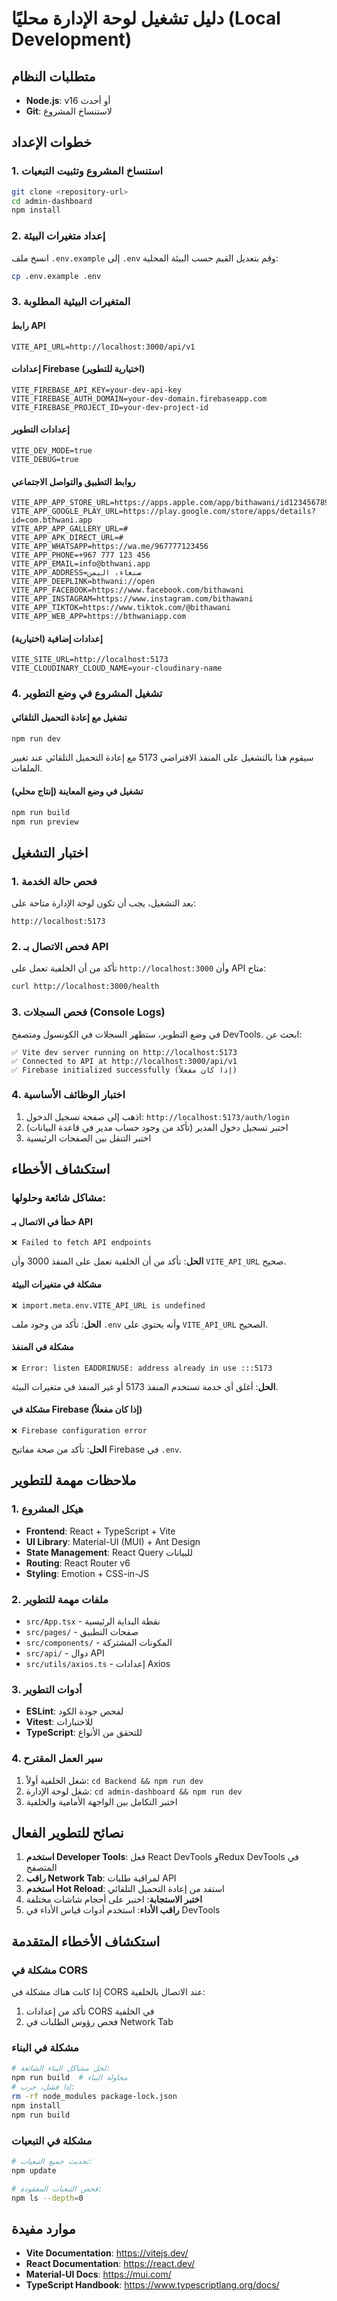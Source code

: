 # دليل تشغيل لوحة الإدارة محليًا (Local Development)

## متطلبات النظام
- **Node.js**: v16 أو أحدث
- **Git**: لاستنساخ المشروع

## خطوات الإعداد

### 1. استنساخ المشروع وتثبيت التبعيات
```bash
git clone <repository-url>
cd admin-dashboard
npm install
```

### 2. إعداد متغيرات البيئة
انسخ ملف `.env.example` إلى `.env` وقم بتعديل القيم حسب البيئة المحلية:

```bash
cp .env.example .env
```

### 3. المتغيرات البيئية المطلوبة

#### رابط API
```env
VITE_API_URL=http://localhost:3000/api/v1
```

#### إعدادات Firebase (اختيارية للتطوير)
```env
VITE_FIREBASE_API_KEY=your-dev-api-key
VITE_FIREBASE_AUTH_DOMAIN=your-dev-domain.firebaseapp.com
VITE_FIREBASE_PROJECT_ID=your-dev-project-id
```

#### إعدادات التطوير
```env
VITE_DEV_MODE=true
VITE_DEBUG=true
```

#### روابط التطبيق والتواصل الاجتماعي
```env
VITE_APP_APP_STORE_URL=https://apps.apple.com/app/bithawani/id1234567890
VITE_APP_GOOGLE_PLAY_URL=https://play.google.com/store/apps/details?id=com.bthwani.app
VITE_APP_APP_GALLERY_URL=#
VITE_APP_APK_DIRECT_URL=#
VITE_APP_WHATSAPP=https://wa.me/967777123456
VITE_APP_PHONE=+967 777 123 456
VITE_APP_EMAIL=info@bthwani.app
VITE_APP_ADDRESS=صنعاء، اليمن
VITE_APP_DEEPLINK=bthwani://open
VITE_APP_FACEBOOK=https://www.facebook.com/bithawani
VITE_APP_INSTAGRAM=https://www.instagram.com/bithawani
VITE_APP_TIKTOK=https://www.tiktok.com/@bithawani
VITE_APP_WEB_APP=https://bthwaniapp.com
```

#### إعدادات إضافية (اختيارية)
```env
VITE_SITE_URL=http://localhost:5173
VITE_CLOUDINARY_CLOUD_NAME=your-cloudinary-name
```

### 4. تشغيل المشروع في وضع التطوير

#### تشغيل مع إعادة التحميل التلقائي
```bash
npm run dev
```

سيقوم هذا بالتشغيل على المنفذ الافتراضي 5173 مع إعادة التحميل التلقائي عند تغيير الملفات.

#### تشغيل في وضع المعاينة (إنتاج محلي)
```bash
npm run build
npm run preview
```

## اختبار التشغيل

### 1. فحص حالة الخدمة
بعد التشغيل، يجب أن تكون لوحة الإدارة متاحة على:
```
http://localhost:5173
```

### 2. فحص الاتصال بـ API
تأكد من أن الخلفية تعمل على `http://localhost:3000` وأن API متاح:
```bash
curl http://localhost:3000/health
```

### 3. فحص السجلات (Console Logs)
في وضع التطوير، ستظهر السجلات في الكونسول ومتصفح DevTools. ابحث عن:
```
✅ Vite dev server running on http://localhost:5173
✅ Connected to API at http://localhost:3000/api/v1
✅ Firebase initialized successfully (إذا كان مفعلاً)
```

### 4. اختبار الوظائف الأساسية
1. اذهب إلى صفحة تسجيل الدخول: `http://localhost:5173/auth/login`
2. اختبر تسجيل دخول المدير (تأكد من وجود حساب مدير في قاعدة البيانات)
3. اختبر التنقل بين الصفحات الرئيسية

## استكشاف الأخطاء

### مشاكل شائعة وحلولها:

#### خطأ في الاتصال بـ API
```
❌ Failed to fetch API endpoints
```
**الحل**: تأكد من أن الخلفية تعمل على المنفذ 3000 وأن `VITE_API_URL` صحيح.

#### مشكلة في متغيرات البيئة
```
❌ import.meta.env.VITE_API_URL is undefined
```
**الحل**: تأكد من وجود ملف `.env` وأنه يحتوي على `VITE_API_URL` الصحيح.

#### مشكلة في المنفذ
```
❌ Error: listen EADDRINUSE: address already in use :::5173
```
**الحل**: أغلق أي خدمة تستخدم المنفذ 5173 أو غير المنفذ في متغيرات البيئة.

#### مشكلة في Firebase (إذا كان مفعلاً)
```
❌ Firebase configuration error
```
**الحل**: تأكد من صحة مفاتيح Firebase في `.env`.

## ملاحظات مهمة للتطوير

### 1. هيكل المشروع
- **Frontend**: React + TypeScript + Vite
- **UI Library**: Material-UI (MUI) + Ant Design
- **State Management**: React Query للبيانات
- **Routing**: React Router v6
- **Styling**: Emotion + CSS-in-JS

### 2. ملفات مهمة للتطوير
- `src/App.tsx` - نقطة البداية الرئيسية
- `src/pages/` - صفحات التطبيق
- `src/components/` - المكونات المشتركة
- `src/api/` - دوال API
- `src/utils/axios.ts` - إعدادات Axios

### 3. أدوات التطوير
- **ESLint**: لفحص جودة الكود
- **Vitest**: للاختبارات
- **TypeScript**: للتحقق من الأنواع

### 4. سير العمل المقترح
1. شغل الخلفية أولاً: `cd Backend && npm run dev`
2. شغل لوحة الإدارة: `cd admin-dashboard && npm run dev`
3. اختبر التكامل بين الواجهة الأمامية والخلفية

## نصائح للتطوير الفعال

1. **استخدم Developer Tools**: فعل React DevTools وRedux DevTools في المتصفح
2. **راقب Network Tab**: لمراقبة طلبات API
3. **استخدم Hot Reload**: استفد من إعادة التحميل التلقائي
4. **اختبر الاستجابة**: اختبر على أحجام شاشات مختلفة
5. **راقب الأداء**: استخدم أدوات قياس الأداء في DevTools

## استكشاف الأخطاء المتقدمة

### مشكلة في CORS
إذا كانت هناك مشكلة في CORS عند الاتصال بالخلفية:
1. تأكد من إعدادات CORS في الخلفية
2. فحص رؤوس الطلبات في Network Tab

### مشكلة في البناء
```bash
# لحل مشاكل البناء الشائعة:
npm run build  # محاولة البناء
# إذا فشل، جرب:
rm -rf node_modules package-lock.json
npm install
npm run build
```

### مشكلة في التبعيات
```bash
# تحديث جميع التبعيات:
npm update

# فحص التبعيات المفقودة:
npm ls --depth=0
```

## موارد مفيدة

- **Vite Documentation**: https://vitejs.dev/
- **React Documentation**: https://react.dev/
- **Material-UI Docs**: https://mui.com/
- **TypeScript Handbook**: https://www.typescriptlang.org/docs/
